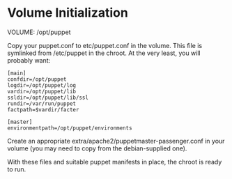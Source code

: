 
Volume Initialization
=====================

VOLUME: /opt/puppet

Copy your puppet.conf to etc/puppet.conf in the volume. This file is
symlinked from /etc/puppet in the chroot. At the very least, you will
probably want:

    [main]
    confdir=/opt/puppet
    logdir=/opt/puppet/log
    vardir=/opt/puppet/lib
    ssldir=/opt/puppet/lib/ssl
    rundir=/var/run/puppet
    factpath=$vardir/facter

    [master]
    environmentpath=/opt/puppet/environments


Create an appropriate extra/apache2/puppetmaster-passenger.conf in your
volume (you may need to copy from the debian-supplied one).


With these files and suitable puppet manifests in place, the chroot is
ready to run.
